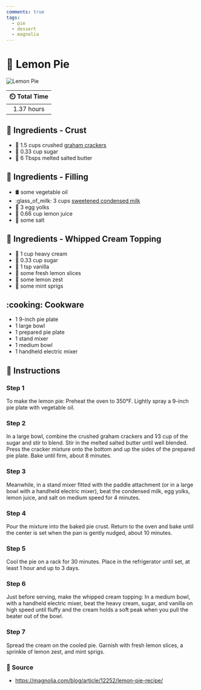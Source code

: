 ```yaml
---
comments: true
tags:
  - pie
  - dessert
  - magnolia
---
```

# :pie: Lemon Pie

![Lemon Pie](../../assets/images/lemon-pie.jpg)

| :timer_clock: Total Time |
|:-----------------------: |
| 1.37 hours |

## :salt: Ingredients - Crust

- :cookie: 1.5 cups crushed [graham crackers][1]
- :candy: 0.33 cup sugar
- :butter: 6 Tbsps melted salted butter

## :salt: Ingredients - Filling

- :oil_drum: some vegetable oil
- :glass_of_milk: 3 cups [sweetened condensed milk][2]
- :egg: 3 egg yolks
- :lemon: 0.66 cup lemon juice
- :salt: some salt

## :salt: Ingredients - Whipped Cream Topping

- :icecream: 1 cup heavy cream
- :candy: 0.33 cup sugar
- :icecream: 1 tsp vanilla
- :lemon: some fresh lemon slices
- :lemon: some lemon zest
- :herb: some mint sprigs

## :cooking: Cookware

- 1 9-inch pie plate
- 1 large bowl
- 1 prepared pie plate
- 1 stand mixer
- 1 medium bowl
- 1 handheld electric mixer

## :pencil: Instructions

### Step 1

To make the lemon pie: Preheat the oven to 350°F. Lightly spray a 9-inch pie plate with vegetable oil.

### Step 2

In a large bowl, combine the crushed graham crackers and 1∕3 cup of the sugar and stir to blend. Stir in the melted
salted butter until well blended. Press the cracker mixture onto the bottom and up the sides of the prepared pie
plate. Bake until firm, about 8 minutes.

### Step 3

Meanwhile, in a stand mixer fitted with the paddle attachment (or in a large bowl with a handheld electric mixer), beat
the condensed milk, egg yolks, lemon juice, and salt on medium speed for 4 minutes.

### Step 4

Pour the mixture into the baked pie crust. Return to the oven and bake until the center is set when the pan is gently
nudged, about 10 minutes.

### Step 5

Cool the pie on a rack for 30 minutes. Place in the refrigerator until set, at least 1 hour and up to 3 days.

### Step 6

Just before serving, make the whipped cream topping: In a medium bowl, with a handheld electric mixer, beat the heavy
cream, sugar, and vanilla on high speed until fluffy and the cream holds a soft peak when you pull the beater out of
the bowl.

### Step 7

Spread the cream on the cooled pie. Garnish with fresh lemon slices, a sprinkle of lemon zest, and mint sprigs.

### :link: Source

- <https://magnolia.com/blog/article/12252/lemon-pie-recipe/>

[1]: <../../ingredients/graham-crackers.md>
[2]: <../../ingredients/sweetened-condensed-milk.md>
